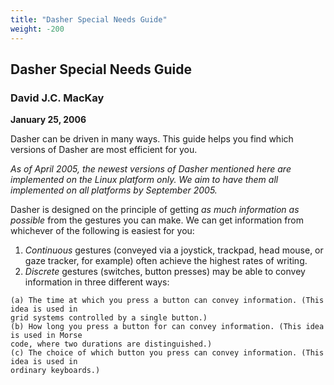 ```yaml
---
title: "Dasher Special Needs Guide"
weight: -200
---
```

## Dasher Special Needs Guide

### David J.C. MacKay

**January 25, 2006**

Dasher can be driven in many ways. This guide helps you find which versions of
Dasher are most efficient for you.

*As of April 2005, the newest versions of Dasher mentioned here are implemented on
the Linux platform only. We aim to have them all implemented on all platforms by
September 2005.*

Dasher is designed on the principle of getting *as much information as possible* from the
gestures you can make.
We can get information from whichever of the following is easiest for you:

1. *Continuous* gestures (conveyed via a joystick, trackpad, head mouse, or gaze tracker, for
    example) often achieve the highest rates of writing.
2. *Discrete* gestures (switches, button presses) may be able to convey information in three
    different ways:

```
(a) The time at which you press a button can convey information. (This idea is used in
grid systems controlled by a single button.)
(b) How long you press a button for can convey information. (This idea is used in Morse
code, where two durations are distinguished.)
(c) The choice of which button you press can convey information. (This idea is used in
ordinary keyboards.)
```
